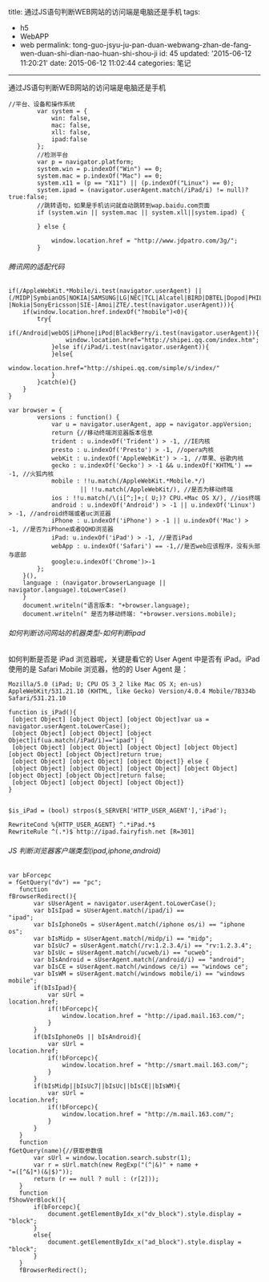 title: 通过JS语句判断WEB网站的访问端是电脑还是手机
tags: 
  - h5
  - WebAPP
  - web
permalink: tong-guo-jsyu-ju-pan-duan-webwang-zhan-de-fang-wen-duan-shi-dian-nao-huan-shi-shou-ji
id: 45
updated: '2015-06-12 11:20:21'
date: 2015-06-12 11:02:44
categories: 笔记
---

通过JS语句判断WEB网站的访问端是电脑还是手机
<!--more-->
<pre><code>//平台、设备和操作系统
        var system = {
            win: false,
            mac: false,
            xll: false,
            ipad:false
        };
        //检测平台
        var p = navigator.platform;
        system.win = p.indexOf("Win") == 0;
        system.mac = p.indexOf("Mac") == 0;
        system.x11 = (p == "X11") || (p.indexOf("Linux") == 0);
        system.ipad = (navigator.userAgent.match(/iPad/i) != null)?true:false;
        //跳转语句，如果是手机访问就自动跳转到wap.baidu.com页面
        if (system.win || system.mac || system.xll||system.ipad) {
 
        } else {
 
            window.location.href = "http://www.jdpatro.com/3g/";
        }</code></pre>
###### 腾讯网的适配代码
<pre><code>if(/AppleWebKit.*Mobile/i.test(navigator.userAgent) || (/MIDP|SymbianOS|NOKIA|SAMSUNG|LG|NEC|TCL|Alcatel|BIRD|DBTEL|Dopod|PHILIPS|HAIER|LENOVO|MOT-|Nokia|SonyEricsson|SIE-|Amoi|ZTE/.test(navigator.userAgent))){
    if(window.location.href.indexOf("?mobile")<0){
        try{
            if(/Android|webOS|iPhone|iPod|BlackBerry/i.test(navigator.userAgent)){
                window.location.href="http://shipei.qq.com/index.htm";
            }else if(/iPad/i.test(navigator.userAgent)){
            }else{
                window.location.href="http://shipei.qq.com/simple/s/index/"
            }
        }catch(e){}
    }
}</code></pre>
<pre><code>var browser = {
        versions : function() {
            var u = navigator.userAgent, app = navigator.appVersion;
            return {//移动终端浏览器版本信息                                 
            trident : u.indexOf('Trident') > -1, //IE内核                                 
            presto : u.indexOf('Presto') > -1, //opera内核                                 
            webKit : u.indexOf('AppleWebKit') > -1, //苹果、谷歌内核                                 
            gecko : u.indexOf('Gecko') > -1 && u.indexOf('KHTML') == -1, //火狐内核                                
            mobile : !!u.match(/AppleWebKit.*Mobile.*/)
                    || !!u.match(/AppleWebKit/), //是否为移动终端                                 
            ios : !!u.match(/\(i[^;]+;( U;)? CPU.+Mac OS X/), //ios终端                 
            android : u.indexOf('Android') > -1 || u.indexOf('Linux') > -1, //android终端或者uc浏览器                                 
            iPhone : u.indexOf('iPhone') > -1 || u.indexOf('Mac') > -1, //是否为iPhone或者QQHD浏览器                    
            iPad: u.indexOf('iPad') > -1, //是否iPad       
            webApp : u.indexOf('Safari') == -1,//是否web应该程序，没有头部与底部
            google:u.indexOf('Chrome')>-1
        };
    }(),
    language : (navigator.browserLanguage || navigator.language).toLowerCase()
    }
    document.writeln("语言版本: "+browser.language);
    document.writeln(" 是否为移动终端: "+browser.versions.mobile);</code></pre>
###### 如何判断访问网站的机器类型-如何判断ipad

如何判断是否是 iPad 浏览器呢，关键是看它的 User Agent 中是否有 iPad。iPad 使用的是 Safari Mobile 浏览器，他的的 User Agent 是：
<pre><code>Mozilla/5.0 (iPad; U; CPU OS 3_2 like Mac OS X; en-us) AppleWebKit/531.21.10 (KHTML, like Gecko) Version/4.0.4 Mobile/7B334b Safari/531.21.10

function is_iPad(){        
 [object Object] [object Object] [object Object]var ua = navigator.userAgent.toLowerCase();
 [object Object] [object Object] [object Object]if(ua.match(/iPad/i)=="ipad") {                
 [object Object] [object Object] [object Object] [object Object] [object Object] [object Object]return true;
 [object Object] [object Object] [object Object]} else {
 [object Object] [object Object] [object Object] [object Object] [object Object] [object Object]return false;
 [object Object] [object Object] [object Object]}
}


$is_iPad = (bool) strpos($_SERVER['HTTP_USER_AGENT'],'iPad');

RewriteCond %{HTTP_USER_AGENT} ^.*iPad.*$
RewriteRule ^(.*)$ http://ipad.fairyfish.net [R=301]</code></pre>

###### JS 判断浏览器客户端类型(ipad,iphone,android)
<pre><code>var bForcepc
= fGetQuery("dv") == "pc";  
   function
fBrowserRedirect(){  
       var sUserAgent = navigator.userAgent.toLowerCase(); 
       var bIsIpad = sUserAgent.match(/ipad/i) ==
"ipad";   
       var bIsIphoneOs = sUserAgent.match(/iphone os/i) == "iphone os"; 
       var bIsMidp = sUserAgent.match(/midp/i) == "midp"; 
       var bIsUc7 = sUserAgent.match(/rv:1.2.3.4/i) == "rv:1.2.3.4"; 
       var bIsUc = sUserAgent.match(/ucweb/i) == "ucweb"; 
       var bIsAndroid = sUserAgent.match(/android/i) == "android"; 
       var bIsCE = sUserAgent.match(/windows ce/i) == "windows ce"; 
       var bIsWM = sUserAgent.match(/windows mobile/i) == "windows
mobile";  
       if(bIsIpad){  
           var sUrl =
location.href;     
           if(!bForcepc){  
               window.location.href = "http://ipad.mail.163.com/"; 
           }  
       }  
       if(bIsIphoneOs || bIsAndroid){  
           var sUrl =
location.href;     
           if(!bForcepc){  
               window.location.href = "http://smart.mail.163.com/"; 
           }  
       }  
       if(bIsMidp||bIsUc7||bIsUc||bIsCE||bIsWM){  
           var sUrl =
location.href;     
           if(!bForcepc){  
               window.location.href = "http://m.mail.163.com/"; 
           }  
       }  
   } 
   function
fGetQuery(name){//获取参数值  
       var sUrl = window.location.search.substr(1); 
       var r = sUrl.match(new RegExp("(^|&)" + name +
"=([^&]*)(&|$)")); 
       return (r == null ? null : (r[2])); 
   } 
   function
fShowVerBlock(){    
       if(bForcepc){  
           document.getElementByIdx_x("dv_block").style.display = "block"; 
       }  
       else{  
           document.getElementByIdx_x("ad_block").style.display = "block"; 
       }  
   } 
   fBrowserRedirect();</code></pre>